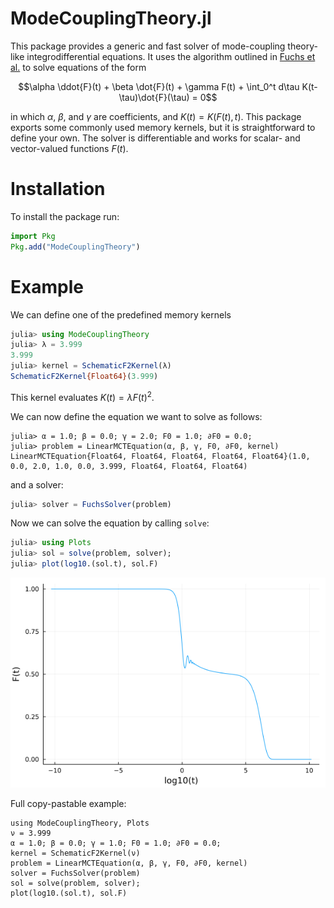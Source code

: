 # ModeCouplingTheory.jl

This package provides a generic and fast solver of mode-coupling theory-like integrodifferential equations. It uses the algorithm outlined in [Fuchs et al.](https://iopscience.iop.org/article/10.1088/0953-8984/3/26/022/meta) to solve equations of the form

$$\alpha \ddot{F}(t) + \beta \dot{F}(t) + \gamma F(t) + \int_0^t d\tau K(t-\tau)\dot{F}(\tau) = 0$$

in which $\alpha$, $\beta$, and $\gamma$ are coefficients, and $K(t) = K(F(t), t)$. This package exports some commonly used memory kernels, but it is straightforward to define your own. The solver is differentiable and works for scalar- and vector-valued functions $F(t)$. 

# Installation

To install the package run:

```julia
import Pkg
Pkg.add("ModeCouplingTheory")
```

# Example

We can define one of the predefined memory kernels 

```julia
julia> using ModeCouplingTheory
julia> λ = 3.999
3.999
julia> kernel = SchematicF2Kernel(λ)
SchematicF2Kernel{Float64}(3.999)
```
This kernel evaluates $K(t)=\lambda F(t)^2$.

We can now define the equation we want to solve as follows:

```
julia> α = 1.0; β = 0.0; γ = 2.0; F0 = 1.0; ∂F0 = 0.0;
julia> problem = LinearMCTEquation(α, β, γ, F0, ∂F0, kernel)
LinearMCTEquation{Float64, Float64, Float64, Float64, Float64}(1.0, 0.0, 2.0, 1.0, 0.0, 3.999, Float64, Float64, Float64)
```
and a solver:

```julia
julia> solver = FuchsSolver(problem)
```

Now we can solve the equation by calling `solve`:

```julia
julia> using Plots
julia> sol = solve(problem, solver);
julia> plot(log10.(sol.t), sol.F)
```
![image](images/readmefig.png)

Full copy-pastable example:

```
using ModeCouplingTheory, Plots
ν = 3.999
α = 1.0; β = 0.0; γ = 1.0; F0 = 1.0; ∂F0 = 0.0;
kernel = SchematicF2Kernel(ν)
problem = LinearMCTEquation(α, β, γ, F0, ∂F0, kernel)
solver = FuchsSolver(problem)
sol = solve(problem, solver);
plot(log10.(sol.t), sol.F)
```


